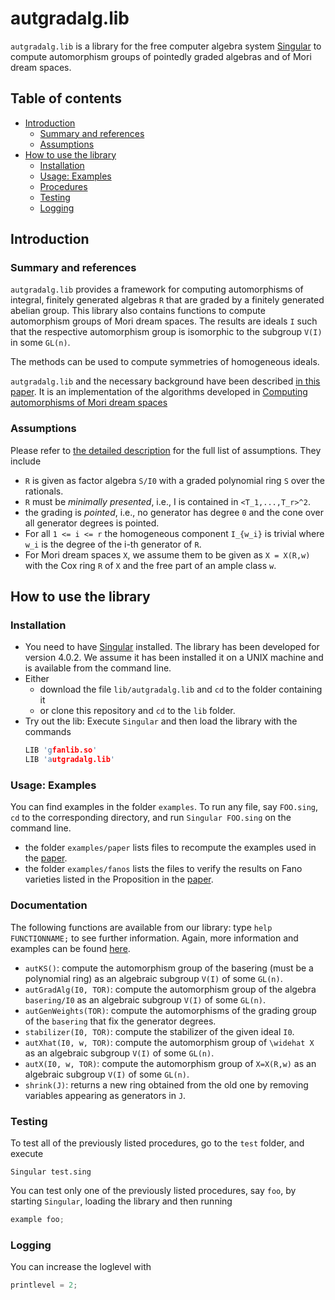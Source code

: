 # autgradalg.lib

`autgradalg.lib` is a library for the free computer algebra system [Singular](#http://singular.uni-kl.de) to compute automorphism groups of pointedly graded algebras and of Mori dream spaces.


## Table of contents
* [Introduction](#Introduction)
    * [Summary and references](#summary-and-references)
    * [Assumptions](#assumptions)
* [How to use the library](#Installation-and-usage)
    * [Installation](#installation)
    * [Usage: Examples](#usage:-examples)
    * [Procedures](#procedures)
    * [Testing](#testing)
    * [Logging](#logging)


## Introduction

### Summary and references

`autgradalg.lib` provides a framework for computing automorphisms of integral, finitely generated algebras `R` that are graded by a finitely generated abelian group. This library also contains functions to compute automorphism groups of Mori dream spaces. The results are ideals `I` such that the respective automorphism group is isomorphic to the subgroup `V(I)` in some `GL(n)`. 

The methods can be used to compute symmetries of homogeneous ideals.

 `autgradalg.lib` and the necessary background have been described [in this paper](#http://arxiv.org/abs/).
 It is an implementation of the algorithms developed in  [Computing automorphisms of Mori dream spaces](#http://arxiv.org/abs)


### Assumptions
Please refer to [the detailed description](#http://arxiv.org/abs/) for the full list of assumptions. 
They include

* `R` is given as factor algebra `S/I0` with a graded polynomial ring `S` over the rationals.
* `R` must be *minimally presented*, i.e., I is contained in `<T_1,...,T_r>^2`.
* the grading is *pointed*, i.e., no generator has degree `0` and the cone over all generator degrees is pointed.
* For all `1 <= i <= r` the homogeneous component `I_{w_i}` is trivial where `w_i` is the degree of the i-th generator of `R`.
* For Mori dream spaces `X`, we assume them to be given as `X = X(R,w)` with the Cox ring `R` of `X` and the free part of an ample class `w`.


## How to use the library

### Installation

* You need to have [Singular](#http://singular.uni-kl.de) installed. The library has been developed for version 4.0.2. We assume it has been installed it on a UNIX machine and is available from the command line.
* Either
    * download the file `lib/autgradalg.lib` and `cd` to the folder containing it 
    * or clone this repository and `cd` to the `lib` folder.
* Try out the lib: Execute `Singular` and then load the library with the commands
    ```C++
    LIB 'gfanlib.so'
    LIB 'autgradalg.lib'
    ```

### Usage: Examples

You can find examples in the folder `examples`.
To run any file, say `FOO.sing`, `cd` to the corresponding directory, and run `Singular FOO.sing` on the command line.
* the folder `examples/paper` lists files to recompute the examples used in the [paper](#http://arxiv.org).
* the folder `examples/fanos` lists the files to verify the results on Fano varieties listed in the Proposition in the [paper](#http://arxiv.org).


### Documentation

The following functions are available from our library:
type `help FUNCTIONNAME;` to see further information.
Again, more information and examples can be found [here](#http://arxiv.org/abs/).


* `autKS()`: compute the automorphism group of the basering (must be a polynomial ring) as an algebraic subgroup `V(I)` of some `GL(n)`.
* `autGradAlg(I0, TOR)`: compute the automorphism group of the algebra `basering/I0` as an algebraic subgroup `V(I)` of some `GL(n)`.
* `autGenWeights(TOR)`: compute the automorphisms of the grading group of the `basering` that fix the generator degrees.
* `stabilizer(I0, TOR)`: compute the stabilizer of the given ideal `I0`.
* `autXhat(I0, w, TOR)`: compute the automorphism group of `\widehat X` as an algebraic subgroup `V(I)` of some `GL(n)`.
* `autX(I0, w, TOR)`: compute the automorphism group of `X=X(R,w)` as an algebraic subgroup `V(I)` of some `GL(n)`.
* `shrink(J)`: returns a new ring  obtained from the old one by removing variables  appearing as generators in `J`.


### Testing


To test all of the previously listed procedures, go to the `test` folder, and execute
```shell
Singular test.sing
```

You can test only one of the previously listed procedures, say `foo`, by starting `Singular`, loading the library and then running 
```C++
example foo;
```

### Logging

You can increase the loglevel with
```C++
printlevel = 2;
```

